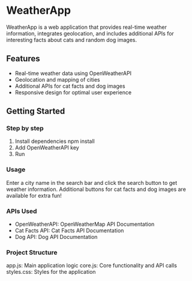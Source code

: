 # WeatherApp

WeatherApp is a web application that provides real-time weather information, integrates geolocation, and includes additional APIs for interesting facts about cats and random dog images.

## Features

- Real-time weather data using OpenWeatherAPI
- Geolocation and mapping of cities
- Additional APIs for cat facts and dog images
- Responsive design for optimal user experience

## Getting Started

### Step by step

1. Install dependencies npm install
2. Add OpenWeatherAPI key
3. Run

### Usage
Enter a city name in the search bar and click the search button to get weather information.
Additional buttons for cat facts and dog images are available for extra fun!

### APIs Used
- OpenWeatherAPI: OpenWeatherMap API Documentation
- Cat Facts API: Cat Facts API Documentation
- Dog API: Dog API Documentation

### Project Structure
app.js: Main application logic
core.js: Core functionality and API calls
styles.css: Styles for the application
